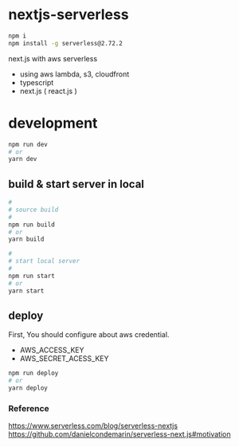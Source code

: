 # nextjs-serverless

```bash
npm i
npm install -g serverless@2.72.2
```


next.js with aws serverless
 - using aws lambda, s3, cloudfront
 - typescript
 - next.js ( react.js )

# development

```bash
npm run dev
# or
yarn dev
```

## build & start server in local

```bash
#
# source build 
#
npm run build
# or
yarn build

#
# start local server
#
npm run start
# or
yarn start
```

## deploy

First, You should configure about aws credential.
- AWS_ACCESS_KEY
- AWS_SECRET_ACESS_KEY

```bash
npm run deploy
# or
yarn deploy
```

### Reference

https://www.serverless.com/blog/serverless-nextjs<br/>
https://github.com/danielcondemarin/serverless-next.js#motivation
